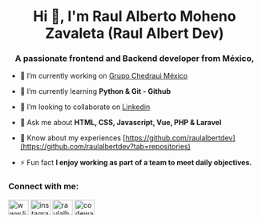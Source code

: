 <h1 align="center">Hi 👋, I'm Raul Alberto Moheno Zavaleta (Raul Albert Dev)</h1>
<h3 align="center">A passionate frontend and Backend developer from México,</h3>

- 🔭 I’m currently working on [Grupo Chedraui México](https://www.linkedin.com/company/chedraui)

- 🌱 I’m currently learning **Python & Git - Github**

- 👯 I’m looking to collaborate on [Linkedin](https://www.linkedin.com/)

- 💬 Ask me about **HTML, CSS, Javascript, Vue, PHP & Laravel**

- 📄 Know about my experiences [https://github.com/raulalbertdev](https://github.com/raulalbertdev?tab=repositories)

- ⚡ Fun fact **I enjoy working as part of a team to meet daily objectives.**

<h3 align="left">Connect with me:</h3>
<p align="left">
<a href="https://linkedin.com/in/raulalbertdev/" target="blank"><img align="center" src="https://raw.githubusercontent.com/rahuldkjain/github-profile-readme-generator/master/src/images/icons/Social/linked-in-alt.svg" alt="www.linkedin.com/in/raulalbertdev/" height="30" width="40" /></a>
<a href="https://instagram.com/raulalbertdev" target="blank"><img align="center" src="https://raw.githubusercontent.com/rahuldkjain/github-profile-readme-generator/master/src/images/icons/Social/instagram.svg" alt="instagram.com/raulalbertdev" height="30" width="40" /></a>
<a href="https://www.leetcode.com/raulalbertmohzav" target="blank"><img align="center" src="https://raw.githubusercontent.com/rahuldkjain/github-profile-readme-generator/master/src/images/icons/Social/leet-code.svg" alt="raulalbertmohzav" height="30" width="40" /></a>
<a href="https://codewars.com/users/raulalbertdev" target="blank"><img align="center" src="https://codewars.com/packs/assets/logo.f607a0fb.svg" alt="codewars.com/users/raulalbertdev" height="30" width="40" /></a>
</p>
